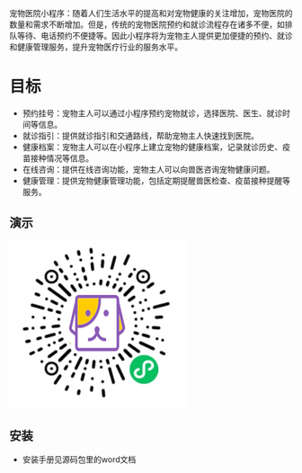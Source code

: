 宠物医院小程序：随着人们生活水平的提高和对宠物健康的关注增加，宠物医院的数量和需求不断增加。但是，传统的宠物医院预约和就诊流程存在诸多不便，如排队等待、电话预约不便捷等。因此小程序将为宠物主人提供更加便捷的预约、就诊和健康管理服务，提升宠物医疗行业的服务水平。

# 目标
 

- 预约挂号：宠物主人可以通过小程序预约宠物就诊，选择医院、医生、就诊时间等信息。
- 就诊指引：提供就诊指引和交通路线，帮助宠物主人快速找到医院。
- 健康档案：宠物主人可以在小程序上建立宠物的健康档案，记录就诊历史、疫苗接种情况等信息。
- 在线咨询：提供在线咨询功能，宠物主人可以向兽医咨询宠物健康问题。
- 健康管理：提供宠物健康管理功能，包括定期提醒兽医检查、疫苗接种提醒等服务。



 

## 演示

 ![输入图片说明](demo/%E5%BE%AE%E4%BF%A1%E5%9B%BE%E7%89%87_20220227185210.png)




## 安装

- 安装手册见源码包里的word文档
 